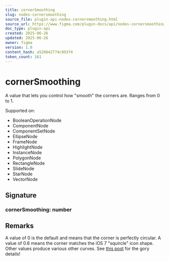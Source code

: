```yaml
---
title: cornerSmoothing
slug: nodes-cornersmoothing
source_file: plugin-api-nodes-cornersmoothing.html
source_url: https://www.figma.com/plugin-docs/api/nodes-cornersmoothing/
doc_type: plugin-api
created: 2025-06-26
updated: 2025-06-26
owner: figma
version: 1.0
content_hash: a528842774c993f4
token_count: 161
---
```

# cornerSmoothing

A value that lets you control how "smooth" the corners are. Ranges from 0 to 1.

 Supported on:

- BooleanOperationNode
- ComponentNode
- ComponentSetNode
- EllipseNode
- FrameNode
- HighlightNode
- InstanceNode
- PolygonNode
- RectangleNode
- SlideNode
- StarNode
- VectorNode

## Signature

### cornerSmoothing: number

## Remarks

A value of 0 is the default and means that the corner is perfectly circular. A value of 0.6 means the corner matches the iOS 7 "squircle" icon shape. Other values produce various other curves. See [this post](https://www.figma.com/blog/desperately-seeking-squircles/) for the gory details!